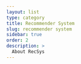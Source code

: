 ```yaml
---
layout: list
type: category
title: Recommender System
slug: recommender system
sidebar: true
order: 2
description: >
  About RecSys
---
```

